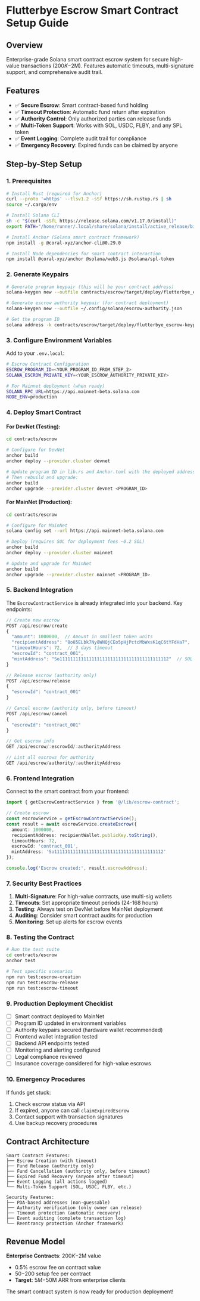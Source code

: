 # Flutterbye Escrow Smart Contract Setup Guide

## Overview
Enterprise-grade Solana smart contract escrow system for secure high-value transactions ($200K-$2M). Features automatic timeouts, multi-signature support, and comprehensive audit trail.

## Features
- ✅ **Secure Escrow**: Smart contract-based fund holding
- ✅ **Timeout Protection**: Automatic fund return after expiration
- ✅ **Authority Control**: Only authorized parties can release funds
- ✅ **Multi-Token Support**: Works with SOL, USDC, FLBY, and any SPL token
- ✅ **Event Logging**: Complete audit trail for compliance
- ✅ **Emergency Recovery**: Expired funds can be claimed by anyone

## Step-by-Step Setup

### 1. Prerequisites
```bash
# Install Rust (required for Anchor)
curl --proto '=https' --tlsv1.2 -sSf https://sh.rustup.rs | sh
source ~/.cargo/env

# Install Solana CLI
sh -c "$(curl -sSfL https://release.solana.com/v1.17.0/install)"
export PATH="/home/runner/.local/share/solana/install/active_release/bin:$PATH"

# Install Anchor (Solana smart contract framework)
npm install -g @coral-xyz/anchor-cli@0.29.0

# Install Node dependencies for smart contract interaction
npm install @coral-xyz/anchor @solana/web3.js @solana/spl-token
```

### 2. Generate Keypairs
```bash
# Generate program keypair (this will be your contract address)
solana-keygen new --outfile contracts/escrow/target/deploy/flutterbye_escrow-keypair.json

# Generate escrow authority keypair (for contract deployment)
solana-keygen new --outfile ~/.config/solana/escrow-authority.json

# Get the program ID
solana address -k contracts/escrow/target/deploy/flutterbye_escrow-keypair.json
```

### 3. Configure Environment Variables
Add to your `.env.local`:
```bash
# Escrow Contract Configuration
ESCROW_PROGRAM_ID=<YOUR_PROGRAM_ID_FROM_STEP_2>
SOLANA_ESCROW_PRIVATE_KEY=<YOUR_ESCROW_AUTHORITY_PRIVATE_KEY>

# For Mainnet deployment (when ready)
SOLANA_RPC_URL=https://api.mainnet-beta.solana.com
NODE_ENV=production
```

### 4. Deploy Smart Contract

#### For DevNet (Testing):
```bash
cd contracts/escrow

# Configure for DevNet
anchor build
anchor deploy --provider.cluster devnet

# Update program ID in lib.rs and Anchor.toml with the deployed address
# Then rebuild and upgrade:
anchor build
anchor upgrade --provider.cluster devnet <PROGRAM_ID>
```

#### For MainNet (Production):
```bash
cd contracts/escrow

# Configure for MainNet
solana config set --url https://api.mainnet-beta.solana.com

# Deploy (requires SOL for deployment fees ~0.2 SOL)
anchor build
anchor deploy --provider.cluster mainnet

# Update and upgrade for MainNet
anchor build  
anchor upgrade --provider.cluster mainnet <PROGRAM_ID>
```

### 5. Backend Integration

The `EscrowContractService` is already integrated into your backend. Key endpoints:

```typescript
// Create new escrow
POST /api/escrow/create
{
  "amount": 1000000,  // Amount in smallest token units
  "recipientAddress": "8o85ELbk7Ny8WNQjCEo5pHjPctcMbWxsK1qC6tYFdHa7",
  "timeoutHours": 72,  // 3 days timeout
  "escrowId": "contract_001",
  "mintAddress": "So11111111111111111111111111111111111111112"  // SOL mint
}

// Release escrow (authority only)
POST /api/escrow/release
{
  "escrowId": "contract_001"
}

// Cancel escrow (authority only, before timeout)
POST /api/escrow/cancel  
{
  "escrowId": "contract_001"
}

// Get escrow info
GET /api/escrow/:escrowId/:authorityAddress

// List all escrows for authority
GET /api/escrow/authority/:authorityAddress
```

### 6. Frontend Integration

Connect to the smart contract from your frontend:

```typescript
import { getEscrowContractService } from '@/lib/escrow-contract';

// Create escrow
const escrowService = getEscrowContractService();
const result = await escrowService.createEscrow({
  amount: 1000000,
  recipientAddress: recipientWallet.publicKey.toString(),
  timeoutHours: 72,
  escrowId: 'contract_001',
  mintAddress: 'So11111111111111111111111111111111111111112'
});

console.log('Escrow created:', result.escrowAddress);
```

### 7. Security Best Practices

1. **Multi-Signature**: For high-value contracts, use multi-sig wallets
2. **Timeouts**: Set appropriate timeout periods (24-168 hours)
3. **Testing**: Always test on DevNet before MainNet deployment
4. **Auditing**: Consider smart contract audits for production
5. **Monitoring**: Set up alerts for escrow events

### 8. Testing the Contract

```bash
# Run the test suite
cd contracts/escrow
anchor test

# Test specific scenarios
npm run test:escrow-creation
npm run test:escrow-release  
npm run test:escrow-timeout
```

### 9. Production Deployment Checklist

- [ ] Smart contract deployed to MainNet
- [ ] Program ID updated in environment variables
- [ ] Authority keypairs secured (hardware wallet recommended)
- [ ] Frontend wallet integration tested
- [ ] Backend API endpoints tested
- [ ] Monitoring and alerting configured
- [ ] Legal compliance reviewed
- [ ] Insurance coverage considered for high-value escrows

### 10. Emergency Procedures

If funds get stuck:
1. Check escrow status via API
2. If expired, anyone can call `claimExpiredEscrow`
3. Contact support with transaction signatures
4. Use backup recovery procedures

## Contract Architecture

```
Smart Contract Features:
├── Escrow Creation (with timeout)
├── Fund Release (authority only)  
├── Fund Cancellation (authority only, before timeout)
├── Expired Fund Recovery (anyone after timeout)
├── Event Logging (all actions logged)
└── Multi-Token Support (SOL, USDC, FLBY, etc.)

Security Features:
├── PDA-based addresses (non-guessable)
├── Authority verification (only owner can release)
├── Timeout protection (automatic recovery)
├── Event auditing (complete transaction log)
└── Reentrancy protection (Anchor framework)
```

## Revenue Model

**Enterprise Contracts**: $200K-$2M value
- 0.5% escrow fee on contract value
- $50-$200 setup fee per contract
- **Target**: $5M-$50M ARR from enterprise clients

The smart contract system is now ready for production deployment!